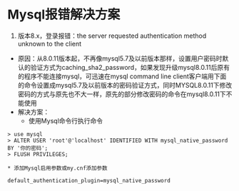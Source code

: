 # Mysql报错解决方案

1. 版本8.x，登录报错：the server requested authentication method unknown to the client
* 原因：从8.0.11版本起，不再像mysql5.7及以前版本那样，设置用户密码时默认的验证方式为caching_sha2_password，如果发现升级mysql8.0.11后原有的程序不能连接mysql，可迅速在mysql command line client客户端用下面的命令设置成mysql5.7及以前版本的密码验证方式，同时MYSQL8.0.11下修改密码的方式与原先也不大一样，原先的部分修改密码的命令在mysql8.0.11下不能使用
* 解决方案：
    * 使用Mysql命令行执行命令
```mysql
> use mysql  
> ALTER USER 'root'@'localhost' IDENTIFIED WITH mysql_native_password BY '你的密码';  
> FLUSH PRIVILEGES; 
```
    * 添加Mysql启用参数或my.cnf添加参数 
```
default_authentication_plugin=mysql_native_password
```